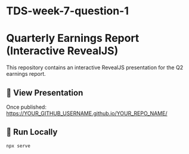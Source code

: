 # TDS-week-7-question-1
# Quarterly Earnings Report (Interactive RevealJS)

This repository contains an interactive RevealJS presentation for the Q2 earnings report.

## 🔗 View Presentation
Once published:
https://YOUR_GITHUB_USERNAME.github.io/YOUR_REPO_NAME/

## 🚀 Run Locally
```bash
npx serve
